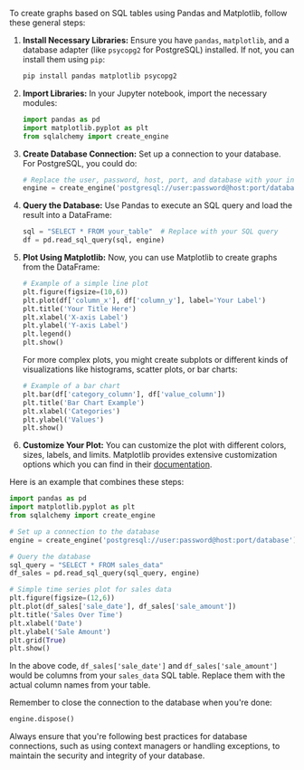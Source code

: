 To create graphs based on SQL tables using Pandas and Matplotlib, follow these general steps:

1. **Install Necessary Libraries:**
   Ensure you have `pandas`, `matplotlib`, and a database adapter (like `psycopg2` for PostgreSQL) installed. If not, you can install them using `pip`:

   ```sh
   pip install pandas matplotlib psycopg2
   ```

2. **Import Libraries:**
   In your Jupyter notebook, import the necessary modules:

   ```python
   import pandas as pd
   import matplotlib.pyplot as plt
   from sqlalchemy import create_engine
   ```

3. **Create Database Connection:**
   Set up a connection to your database. For PostgreSQL, you could do:

   ```python
   # Replace the user, password, host, port, and database with your information
   engine = create_engine('postgresql://user:password@host:port/database')
   ```

4. **Query the Database:**
   Use Pandas to execute an SQL query and load the result into a DataFrame:

   ```python
   sql = "SELECT * FROM your_table"  # Replace with your SQL query
   df = pd.read_sql_query(sql, engine)
   ```

5. **Plot Using Matplotlib:**
   Now, you can use Matplotlib to create graphs from the DataFrame:

   ```python
   # Example of a simple line plot
   plt.figure(figsize=(10,6))
   plt.plot(df['column_x'], df['column_y'], label='Your Label')
   plt.title('Your Title Here')
   plt.xlabel('X-axis Label')
   plt.ylabel('Y-axis Label')
   plt.legend()
   plt.show()
   ```

   For more complex plots, you might create subplots or different kinds of visualizations like histograms, scatter plots, or bar charts:

   ```python
   # Example of a bar chart
   plt.bar(df['category_column'], df['value_column'])
   plt.title('Bar Chart Example')
   plt.xlabel('Categories')
   plt.ylabel('Values')
   plt.show()
   ```

6. **Customize Your Plot:**
   You can customize the plot with different colors, sizes, labels, and limits. Matplotlib provides extensive customization options which you can find in their [documentation](https://matplotlib.org/stable/contents.html).

Here is an example that combines these steps:

```python
import pandas as pd
import matplotlib.pyplot as plt
from sqlalchemy import create_engine

# Set up a connection to the database
engine = create_engine('postgresql://user:password@host:port/database')

# Query the database
sql_query = "SELECT * FROM sales_data"
df_sales = pd.read_sql_query(sql_query, engine)

# Simple time series plot for sales data
plt.figure(figsize=(12,6))
plt.plot(df_sales['sale_date'], df_sales['sale_amount'])
plt.title('Sales Over Time')
plt.xlabel('Date')
plt.ylabel('Sale Amount')
plt.grid(True)
plt.show()
```

In the above code, `df_sales['sale_date']` and `df_sales['sale_amount']` would be columns from your `sales_data` SQL table. Replace them with the actual column names from your table.

Remember to close the connection to the database when you're done:

```python
engine.dispose()
```

Always ensure that you're following best practices for database connections, such as using context managers or handling exceptions, to maintain the security and integrity of your database.

